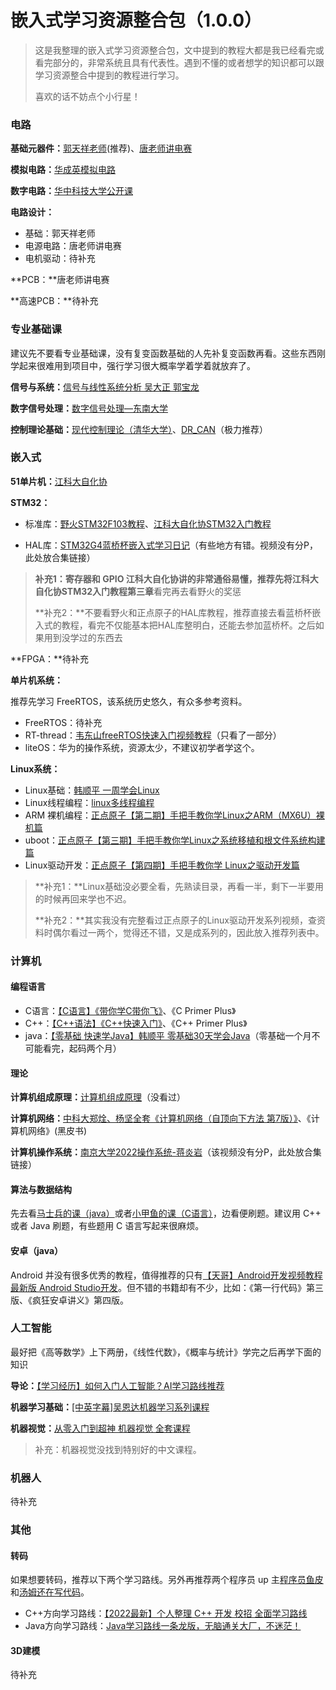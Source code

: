 # 嵌入式学习资源整合包（1.0.0）

> 这是我整理的嵌入式学习资源整合包，文中提到的教程大都是我已经看完或看完部分的，非常系统且具有代表性。遇到不懂的或者想学的知识都可以跟学习资源整合中提到的教程进行学习。
>
> 喜欢的话不妨点个小行星！

### 电路

**基础元器件：**[郭天祥老师](https://space.bilibili.com/1042590734)(推荐)、[唐老师讲电赛](https://space.bilibili.com/28143041)

**模拟电路：**[华成英模拟电路](https://www.bilibili.com/video/BV19s411a7KL)

**数字电路：**[华中科技大学公开课](https://www.bilibili.com/video/BV197411u7dZ)

**电路设计：**

- 基础：郭天祥老师
- 电源电路：唐老师讲电赛
- 电机驱动：待补充

**PCB：**唐老师讲电赛

**高速PCB：**待补充

### 专业基础课

建议先不要看专业基础课，没有复变函数基础的人先补复变函数再看。这些东西刚学起来很难用到项目中，强行学习很大概率学着学着就放弃了。

**信号与系统：**[信号与线性系统分析  吴大正   郭宝龙](https://www.bilibili.com/video/BV16E411E7PA)

**数字信号处理：**[数字信号处理—东南大学](https://www.bilibili.com/video/BV1us411Y7fL)

**控制理论基础：**[现代控制理论（清华大学）](https://www.bilibili.com/video/BV16E411h7Cg)、[DR_CAN](https://space.bilibili.com/230105574)（极力推荐）

### 嵌入式

**51单片机：**[江科大自化协](https://www.bilibili.com/video/BV1Mb411e7re)

**STM32：**

- 标准库：[野火STM32F103教程](https://www.bilibili.com/video/BV1yW411Y7Gw)、[江科大自化协STM32入门教程](https://www.bilibili.com/video/BV1th411z7sn)

- HAL库：[STM32G4蓝桥杯嵌入式学习日记](https://www.bilibili.com/video/BV1ra411B7zT)（有些地方有错。视频没有分P，此处放合集链接）

> **补充1：**寄存器和 GPIO 江科大自化协讲的非常通俗易懂，推荐先将江科大自化协STM32入门教程**第三章**看完再去看野火的奖惩
>
> **补充2：**不要看野火和正点原子的HAL库教程，推荐直接去看蓝桥杯嵌入式的教程，看完不仅能基本把HAL库整明白，还能去参加蓝桥杯。之后如果用到没学过的东西去

**FPGA：**待补充

**单片机系统：**

推荐先学习 FreeRTOS，该系统历史悠久，有众多参考资料。

- FreeRTOS：待补充
- RT-thread：[韦东山freeRTOS快速入门视频教程](https://www.bilibili.com/video/BV1844y1g7ud)（只看了一部分）
- liteOS：华为的操作系统，资源太少，不建议初学者学这个。

**Linux系统：**

- Linux基础：[韩顺平 一周学会Linux](https://www.bilibili.com/video/BV1Sv411r7vd)
- Linux线程编程：[linux多线程编程](https://www.bilibili.com/video/BV1bJ41117ho)
- ARM 裸机编程：[正点原子【第二期】手把手教你学Linux之ARM（MX6U）裸机篇](https://www.bilibili.com/video/BV1yE411h7u)
- uboot：[正点原子【第三期】手把手教你学Linux之系统移植和根文件系统构建篇](https://www.bilibili.com/video/BV12E411h71h)
- Linux驱动开发：[正点原子【第四期】手把手教你学 Linux之驱动开发篇](https://www.bilibili.com/video/BV1fJ411i7PB)

> **补充1：**Linux基础没必要全看，先熟读目录，再看一半，剩下一半要用的时候再回来学也不迟。
>
> **补充2：**其实我没有完整看过正点原子的Linux驱动开发系列视频，查资料时偶尔看过一两个，觉得还不错，又是成系列的，因此放入推荐列表中。

### 计算机

#### 编程语言

- C语言：[【C语言】《带你学C带你飞》](https://www.bilibili.com/video/BV17s411N78s)、《C Primer Plus》
- C++：[【C++语法】《C++快速入门》](https://www.bilibili.com/video/BV1Ps411w73m)、《C++ Primer Plus》
- java：[【零基础 快速学Java】韩顺平 零基础30天学会Java](https://www.bilibili.com/video/BV1fh411y7R8)（零基础一个月不可能看完，起码两个月）

#### 理论

**计算机组成原理：**[计算机组成原理](https://www.bilibili.com/video/BV1Wv411x7zP)（没看过）

**计算机网络：**[中科大郑烇、杨坚全套《计算机网络（自顶向下方法 第7版）》](https://www.bilibili.com/video/BV1JV411t7ow)、《计算机网络》(黑皮书)

**计算机操作系统：**[南京大学2022操作系统-蒋炎岩](https://www.bilibili.com/video/BV1Cm4y1d7Ur)（该视频没有分P，此处放合集链接）

#### 算法与数据结构

先去看[马士兵的课（java）](https://www.bilibili.com/video/BV13g41157hK)或者[小甲鱼的课（C语言）](https://www.bilibili.com/video/BV1jW411K7yg)，边看便刷题。建议用 C++ 或者 Java 刷题，有些题用 C 语言写起来很麻烦。

#### 安卓（java）

Android 并没有很多优秀的教程，值得推荐的只有[【天哥】Android开发视频教程最新版 Android Studio开发](https://www.bilibili.com/video/BV1Rt411e76H)。但不错的书籍却有不少，比如：《第一行代码》第三版、《疯狂安卓讲义》第四版。

### 人工智能

最好把《高等数学》上下两册，《线性代数》，《概率与统计》学完之后再学下面的知识

**导论：**[【学习经历】如何入门人工智能？AI学习路线推荐](https://www.bilibili.com/video/BV16g4y1z773)

**机器学习基础：**[[中英字幕]吴恩达机器学习系列课程](https://www.bilibili.com/video/BV164411b7dx)

**机器视觉：**[从零入门到超神 机器视觉 全套课程](https://www.bilibili.com/video/BV13L411j7YA?p)

> 补充：机器视觉没找到特别好的中文课程。

### 机器人

待补充

### 其他

#### 转码

如果想要转码，推荐以下两个学习路线。另外再推荐两个程序员 up 主[程序员鱼皮](https://space.bilibili.com/12890453)和[汤姆还在写代码](https://space.bilibili.com/165087084)。

- C++方向学习路线：[【2022最新】个人整理 C++ 开发 校招 全面学习路线](https://www.bilibili.com/video/BV17L4y1V7JW)
- Java方向学习路线：[Java学习路线一条龙版，无脑通关大厂，不迷茫！](https://www.bilibili.com/video/BV15g41157NK)

#### 3D建模

待补充
